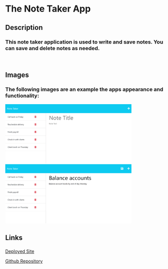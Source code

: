 # The Note Taker App

## Description
### This note taker application is used to write and save notes. You can save and delete notes as needed.  

<br>

## Images
### The following images are an example the apps appearance and functionality:

<img src="public/assets/11-express-homework-demo-01.png" width = "400px">

<img src="public/assets/11-express-homework-demo-02.png" width = "400px">

<br>

## Links
### 
<a href=  https://mrgssg.github.io/note-taker/ > Deployed Site

<a href= https://github.com/mrgssg/note-taker> Github Repository